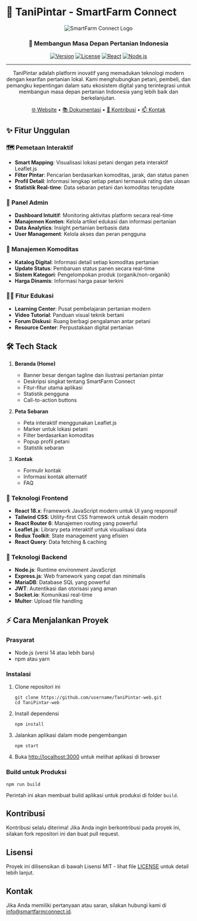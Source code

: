 # 🌾 TaniPintar - SmartFarm Connect

<div align="center">
  
![SmartFarm Connect Logo](bia-smartfarm-web/src/assets/images/logo.png)

### 🚀 Membangun Masa Depan Pertanian Indonesia

[![Version](https://img.shields.io/badge/version-1.0.0-blue.svg)](https://github.com/OwlDane/TaniPintar-web)
[![License](https://img.shields.io/badge/license-MIT-green.svg)](LICENSE)
[![React](https://img.shields.io/badge/React-18.x-61DAFB.svg)](https://reactjs.org/)
[![Node.js](https://img.shields.io/badge/Node.js-14.x-339933.svg)](https://nodejs.org/)

---

TaniPintar adalah platform inovatif yang memadukan teknologi modern dengan kearifan pertanian lokal. Kami menghubungkan petani, pembeli, dan pemangku kepentingan dalam satu ekosistem digital yang terintegrasi untuk membangun masa depan pertanian Indonesia yang lebih baik dan berkelanjutan.

[🌐 Website](https://tanipintar.id) • [📚 Dokumentasi](docs/) • [🤝 Kontribusi](CONTRIBUTING.md) • [📫 Kontak](mailto:info@tanipintar.id)

</div>

## ✨ Fitur Unggulan

### 🗺️ Pemetaan Interaktif
- **Smart Mapping**: Visualisasi lokasi petani dengan peta interaktif Leaflet.js
- **Filter Pintar**: Pencarian berdasarkan komoditas, jarak, dan status panen
- **Profil Detail**: Informasi lengkap setiap petani termasuk rating dan ulasan
- **Statistik Real-time**: Data sebaran petani dan komoditas terupdate

### 📱 Panel Admin
- **Dashboard Intuitif**: Monitoring aktivitas platform secara real-time
- **Manajemen Konten**: Kelola artikel edukasi dan informasi pertanian
- **Data Analytics**: Insight pertanian berbasis data
- **User Management**: Kelola akses dan peran pengguna

### 🌾 Manajemen Komoditas
- **Katalog Digital**: Informasi detail setiap komoditas pertanian
- **Update Status**: Pembaruan status panen secara real-time
- **Sistem Kategori**: Pengelompokan produk (organik/non-organik)
- **Harga Dinamis**: Informasi harga pasar terkini

### 👨‍🌾 Fitur Edukasi
- **Learning Center**: Pusat pembelajaran pertanian modern
- **Video Tutorial**: Panduan visual teknik bertani
- **Forum Diskusi**: Ruang berbagi pengalaman antar petani
- **Resource Center**: Perpustakaan digital pertanian

## 🛠️ Tech Stack

1. **Beranda (Home)**
   - Banner besar dengan tagline dan ilustrasi pertanian pintar
   - Deskripsi singkat tentang SmartFarm Connect
   - Fitur-fitur utama aplikasi
   - Statistik pengguna
   - Call-to-action buttons

2. **Peta Sebaran**
   - Peta interaktif menggunakan Leaflet.js
   - Marker untuk lokasi petani
   - Filter berdasarkan komoditas
   - Popup profil petani
   - Statistik sebaran

3. **Kontak**
   - Formulir kontak
   - Informasi kontak alternatif
   - FAQ

### 🎯 Teknologi Frontend
- **React 18.x**: Framework JavaScript modern untuk UI yang responsif
- **Tailwind CSS**: Utility-first CSS framework untuk desain modern
- **React Router 6**: Manajemen routing yang powerful
- **Leaflet.js**: Library peta interaktif untuk visualisasi data
- **Redux Toolkit**: State management yang efisien
- **React Query**: Data fetching & caching

### 🔧 Teknologi Backend
- **Node.js**: Runtime environment JavaScript
- **Express.js**: Web framework yang cepat dan minimalis
- **MariaDB**: Database SQL yang powerful
- **JWT**: Autentikasi dan otorisasi yang aman
- **Socket.io**: Komunikasi real-time
- **Multer**: Upload file handling

## ⚡ Cara Menjalankan Proyek

### Prasyarat

- Node.js (versi 14 atau lebih baru)
- npm atau yarn

### Instalasi

1. Clone repositori ini
   ```
   git clone https://github.com/username/TaniPintar-web.git
   cd TaniPintar-web
   ```

2. Install dependensi
   ```
   npm install
   ```

3. Jalankan aplikasi dalam mode pengembangan
   ```
   npm start
   ```

4. Buka [http://localhost:3000](http://localhost:3000) untuk melihat aplikasi di browser

### Build untuk Produksi

```
npm run build
```

Perintah ini akan membuat build aplikasi untuk produksi di folder `build`.

## Kontribusi

Kontribusi selalu diterima! Jika Anda ingin berkontribusi pada proyek ini, silakan fork repositori ini dan buat pull request.

## Lisensi

Proyek ini dilisensikan di bawah Lisensi MIT - lihat file [LICENSE](LICENSE) untuk detail lebih lanjut.

## Kontak

Jika Anda memiliki pertanyaan atau saran, silakan hubungi kami di info@smartfarmconnect.id.
